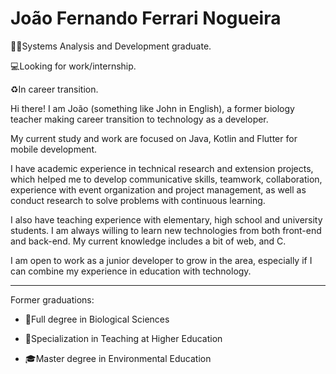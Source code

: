 # João Fernando Ferrari Nogueira

:man_technologist:Systems Analysis and Development graduate.

:computer:Looking for work/internship.

:recycle:In career transition.

Hi there! I am João (something like John in English), a former biology teacher making career transition to technology as a developer.

My current study and work are focused on Java, Kotlin and Flutter for mobile development.

I have academic experience in technical research and extension projects, which helped me to develop communicative skills, teamwork, collaboration, experience with event organization and project management, as well as conduct research to solve problems with continuous learning.

I also have teaching experience with elementary, high school and university students. I am always willing to learn new technologies from both front-end and back-end. My current knowledge includes a bit of web, and C.

I am open to work as a junior developer to grow in the area, especially if I can combine my experience in education with technology. 

---

Former graduations:

* :leaves:Full degree in Biological Sciences

* :school:Specialization in Teaching at Higher Education

* :mortar_board:Master degree in Environmental Education
